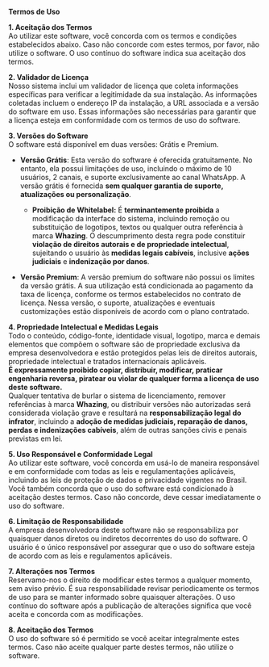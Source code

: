 **Termos de Uso**

**1. Aceitação dos Termos**  
Ao utilizar este software, você concorda com os termos e condições estabelecidos abaixo. Caso não concorde com estes termos, por favor, não utilize o software. O uso contínuo do software indica sua aceitação dos termos.

**2. Validador de Licença**  
Nosso sistema inclui um validador de licença que coleta informações específicas para verificar a legitimidade da sua instalação. As informações coletadas incluem o endereço IP da instalação, a URL associada e a versão do software em uso. Essas informações são necessárias para garantir que a licença esteja em conformidade com os termos de uso do software.

**3. Versões do Software**  
O software está disponível em duas versões: Grátis e Premium.

- **Versão Grátis**: Esta versão do software é oferecida gratuitamente. No entanto, ela possui limitações de uso, incluindo o máximo de 10 usuários, 2 canais, e suporte exclusivamente ao canal WhatsApp. A versão grátis é fornecida **sem qualquer garantia de suporte, atualizações ou personalização**.

  - **Proibição de Whitelabel:** É **terminantemente proibida** a modificação da interface do sistema, incluindo remoção ou substituição de logotipos, textos ou qualquer outra referência à marca **Whazing**. O descumprimento desta regra pode constituir **violação de direitos autorais e de propriedade intelectual**, sujeitando o usuário às **medidas legais cabíveis**, inclusive **ações judiciais** e **indenização por danos**.

- **Versão Premium**: A versão premium do software não possui os limites da versão grátis. A sua utilização está condicionada ao pagamento da taxa de licença, conforme os termos estabelecidos no contrato de licença. Nessa versão, o suporte, atualizações e eventuais customizações estão disponíveis de acordo com o plano contratado.

**4. Propriedade Intelectual e Medidas Legais**  
Todo o conteúdo, código-fonte, identidade visual, logotipo, marca e demais elementos que compõem o software são de propriedade exclusiva da empresa desenvolvedora e estão protegidos pelas leis de direitos autorais, propriedade intelectual e tratados internacionais aplicáveis.  
**É expressamente proibido copiar, distribuir, modificar, praticar engenharia reversa, piratear ou violar de qualquer forma a licença de uso deste software.**  
Qualquer tentativa de burlar o sistema de licenciamento, remover referências à marca **Whazing**, ou distribuir versões não autorizadas será considerada violação grave e resultará na **responsabilização legal do infrator**, incluindo a **adoção de medidas judiciais, reparação de danos, perdas e indenizações cabíveis**, além de outras sanções civis e penais previstas em lei.

**5. Uso Responsável e Conformidade Legal**  
Ao utilizar este software, você concorda em usá-lo de maneira responsável e em conformidade com todas as leis e regulamentações aplicáveis, incluindo as leis de proteção de dados e privacidade vigentes no Brasil. Você também concorda que o uso do software está condicionado à aceitação destes termos. Caso não concorde, deve cessar imediatamente o uso do software.

**6. Limitação de Responsabilidade**  
A empresa desenvolvedora deste software não se responsabiliza por quaisquer danos diretos ou indiretos decorrentes do uso do software. O usuário é o único responsável por assegurar que o uso do software esteja de acordo com as leis e regulamentos aplicáveis.

**7. Alterações nos Termos**  
Reservamo-nos o direito de modificar estes termos a qualquer momento, sem aviso prévio. É sua responsabilidade revisar periodicamente os termos de uso para se manter informado sobre quaisquer alterações. O uso contínuo do software após a publicação de alterações significa que você aceita e concorda com as modificações.

**8. Aceitação dos Termos**  
O uso do software só é permitido se você aceitar integralmente estes termos. Caso não aceite qualquer parte destes termos, não utilize o software.